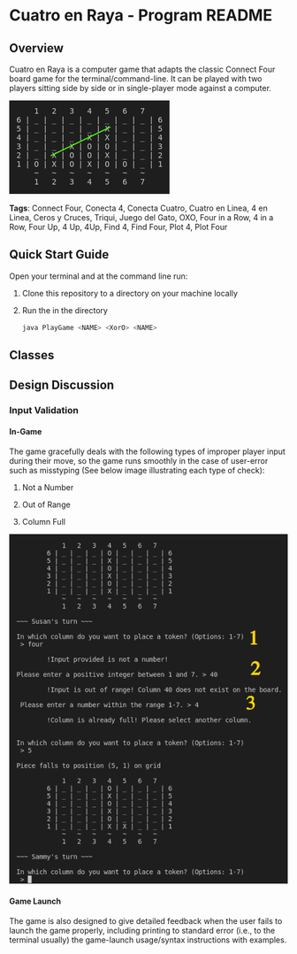 # Cuatro en Raya - Program README

## Overview

Cuatro en Raya is a computer game that adapts the classic Connect Four board game for the terminal/command-line. It can be played with two players sitting side by side or in single-player mode against a computer.

![Cover Image](Four-in-a-row-highlighted-example.png)


__Tags__: Connect Four, Conecta 4, Conecta Cuatro, Cuatro en Linea, 4 en Linea, Ceros y Cruces, Triqui, Juego del Gato, OXO, Four in a Row, 4 in a Row, Four Up, 4 Up, 4Up, Find 4, Find Four, Plot 4, Plot Four


## Quick Start Guide

Open your terminal and at the command line run:

1. Clone this repository to a directory on your machine locally


2. Run the in the directory

    ~~~bash
    java PlayGame <NAME> <XorO> <NAME>
    ~~~


## Classes

## Design Discussion

### Input Validation

#### In-Game
The game gracefully deals with the following types of improper player input during their move, so the game runs smoothly in the case of user-error such as misstyping (See below image illustrating each type of check):

1. Not a Number

2. Out of Range

3. Column Full

![User Input Validation Example Image](User-Move-Input-Validation.png)

#### Game Launch 
The game is also designed to give detailed feedback when the user fails to launch the game properly, including printing to standard error (i.e., to the terminal usually) the game-launch usage/syntax instructions with examples.